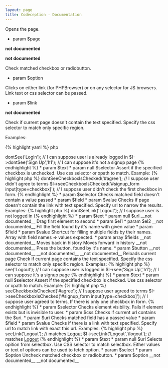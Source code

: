 ```yaml
---
layout: page
title: Codeception - Documentation
---
```



Opens the page.

 * param $page

__not documented__

__not documented__


Check matched checkbox or radiobutton.
 * param $option


Clicks on either link (for PHPBrowser) or on any selector for JS browsers.
Link text or css selector can be passed.

 * param $link

__not documented__


Check if current page doesn't contain the text specified.
Specify the css selector to match only specific region.

Examples:

{% highlight yaml %}
php
<?php
$I->dontSee('Login'); // I can suppose user is already logged in
$I->dontSee('Sign Up','h1'); // I can suppose it's not a signup page


{% endhighlight %}

 * param $text
 * param null $selector


Assert if the specified checkbox is unchecked.
Use css selector or xpath to match.

Example:

{% highlight php %}

<?php
$I->dontSeeCheckboxIsChecked('#agree'); // I suppose user didn't agree to terms
$I->seeCheckboxIsChecked('#signup_form input[type=checkbox]'); // I suppose user didn't check the first checkbox in form.


{% endhighlight %}

 * param $selector


Checks matched field doesn't contain a value passed

 * param $field
 * param $value


Checks if page doesn't contain the link with text specified.
Specify url to narrow the results.

Examples:

{% highlight php %}

<?php
$I->dontSeeLink('Logout'); // I suppose user is not logged in


{% endhighlight %}

 * param $text
 * param null $url

__not documented__


Drag first element to second

 * param $el1
 * param $el2

__not documented__


Fill the field found by it's name with given value

 * param $field
 * param $value


Shortcut for filling multiple fields by their names.
Array with field names => values expected.


 * param array $fields

__not documented__


Moves back in history


Moves forward in history

__not documented__


Press the button, found by it's name.

 * param $button

__not documented__

__not documented__

__not documented__


Reloads current page


Check if current page contains the text specified.
Specify the css selector to match only specific region.

Examples:

{% highlight php %}

<?php
$I->see('Logout'); // I can suppose user is logged in
$I->see('Sign Up','h1'); // I can suppose it's a signup page


{% endhighlight %}

 * param $text
 * param null $selector


Assert if the specified checkbox is checked.
Use css selector or xpath to match.

Example:

{% highlight php %}

<?php
$I->seeCheckboxIsChecked('#agree'); // I suppose user agreed to terms
$I->seeCheckboxIsChecked('#signup_form input[type=checkbox]'); // I suppose user agreed to terms, If there is only one checkbox in form.


{% endhighlight %}

 * param $selector


Checks element visibility.
Fails if element exists but is invisible to user.

 * param $css


Checks if current url contains the $uri.
 * param $uri


Checks matched field has a passed value

 * param $field
 * param $value


Checks if there is a link with text specified.
Specify url to match link with exact this url.

Examples:

{% highlight php %}

<?php
$I->seeLink('Logout'); // matches <a href="#">Logout</a>
$I->seeLink('Logout','/logout'); // matches <a href="/logout">Logout</a>


{% endhighlight %}

 * param $text
 * param null $url


Selects opition from selectbox.
Use CSS selector to match selectbox.
Either values or text of options can be used to fetch option.

 * param $select
 * param $option


Uncheck matched checkbox or radiobutton.
 * param $option

__not documented__

__not documented__

